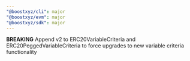 ```yaml
---
"@boostxyz/cli": major
"@boostxyz/evm": major
"@boostxyz/sdk": major
---
```


**BREAKING** Append v2 to ERC20VariableCriteria and ERC20PeggedVariableCriteria to force upgrades to new variable criteria functionality
